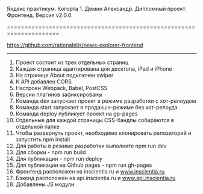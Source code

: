 Яндекс практикум. Когорта 1. Демин Александр. Дипломный проект. Фронтенд. Версия v2.0.0.

=====================================================================

https://github.com/rationabilis/news-explorer-frontend

------------------------------------------------------
1. Проект состоит из трех отдельных страниц
2. Каждая страница адаптирована для десктопа, iPad и iPhone
3. На странице About подключен swiper
4. К API добавлен CORS
5. Настроен Webpack, Babel, PostCSS
6. Версии плагинов зафиксированы
7. Команда dev запускает проект в режиме разработки с хот-релоудом
8. Команда start запускает в продакшн-режиме без хот-релоуда
9. Команда deploy публикует проект на gp-pages
10. Отдельные для каждой страницы CSS-бандлы собираются в отдельной папке
11. Чтобы развернуть проект, необходимо клонировать репозиторий и запустить npm install
12. Для работы в режиме разработки выполните npm run dev
13. Для сборки - npm run build
14. Для публикации - npm run deploy
15. Для публикации на Github pages - npm run gh-pages
16. Фронтенд расположен на inscientia.ru и www.inscientia.ru
17. Бэкенд расположен на api.inscientia.ru и www.api.inscientia.ru
18. Добавлены JS модули
